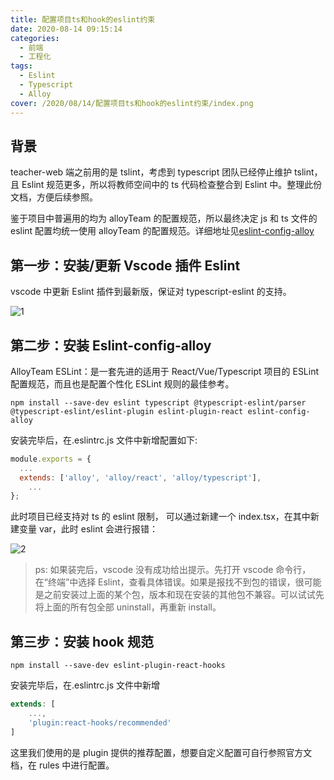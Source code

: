 ```yaml
---
title: 配置项目ts和hook的eslint约束
date: 2020-08-14 09:15:14
categories:
  - 前端
  - 工程化
tags:
  - Eslint
  - Typescript
  - Alloy
cover: /2020/08/14/配置项目ts和hook的eslint约束/index.png
---
```


## 背景

teacher-web 端之前用的是 tslint，考虑到 typescript 团队已经停止维护 tslint，且 Eslint 规范更多，所以将教师空间中的 ts 代码检查整合到 Eslint 中。整理此份文档，方便后续参照。

鉴于项目中普遍用的均为 alloyTeam 的配置规范，所以最终决定 js 和 ts 文件的 eslint 配置均统一使用 alloyTeam 的配置规范。详细地址见[eslint-config-alloy](https://github.com/AlloyTeam/eslint-config-alloy)

<!--more-->

## 第一步：安装/更新 Vscode 插件 Eslint

vscode 中更新 Eslint 插件到最新版，保证对 typescript-eslint 的支持。

![1](1.png)

## 第二步：安装 Eslint-config-alloy

AlloyTeam ESLint：是一套先进的适用于 React/Vue/Typescript 项目的 ESLint 配置规范，而且也是配置个性化 ESLint 规则的最佳参考。

```shell
npm install --save-dev eslint typescript @typescript-eslint/parser @typescript-eslint/eslint-plugin eslint-plugin-react eslint-config-alloy
```

安装完毕后，在.eslintrc.js 文件中新增配置如下:

```js
module.exports = {
  ...
  extends: ['alloy', 'alloy/react', 'alloy/typescript'],
    ...
};
```

此时项目已经支持对 ts 的 eslint 限制， 可以通过新建一个 index.tsx，在其中新建变量 var，此时 eslint 会进行报错：

![2](2.png)

> ps: 如果装完后，vscode 没有成功给出提示。先打开 vscode 命令行，在“终端”中选择 Eslint，查看具体错误。如果是报找不到包的错误，很可能是之前安装过上面的某个包，版本和现在安装的其他包不兼容。可以试试先将上面的所有包全部 uninstall，再重新 install。

## 第三步：安装 hook 规范

```shell
npm install --save-dev eslint-plugin-react-hooks
```

安装完毕后，在.eslintrc.js 文件中新增

```js
extends: [
    ...,
    'plugin:react-hooks/recommended'
]
```

这里我们使用的是 plugin 提供的推荐配置，想要自定义配置可自行参照官方文档，在 rules 中进行配置。
